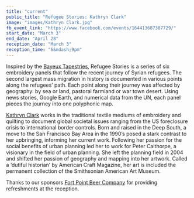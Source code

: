 ```yaml
---
title: "current"
public_title: "Refugee Stories: Kathryn Clark"
image: "images/Kathryn Clark.jpg"
fb_event_link: "https://www.facebook.com/events/164413687387729/"
start_date: "March 3"
end_date: "April 28"
reception_date: "March 3"
reception_time: "6&ndash;9pm"
---
```


Inspired by the [Bayeux Tapestries](https://en.wikipedia.org/wiki/Bayeux_Tapestry), Refugee Stories is a series of six embroidery panels that follow the recent journey of Syrian refugees. The second largest mass migration in history is documented in various points along the refugees’ path. Each point along their journey was affected by geography: by sea or land, pastoral farmland or war town desert. Using news stories, Google Earth, and numerical data from the UN, each panel pieces the journey into one polyphonic map.

[Kathryn Clark](http://www.kathrynclark.com/) works in the traditional textile mediums of embroidery and quilting to document global societal issues ranging from the US foreclosure crisis to international border controls. Born and raised in the Deep South, a move to the San Francisco Bay Area in the 1990’s posed a stark contrast to her upbringing, informing her current work. Following her passion for the social benefits of urban planning led her to work for Peter Calthorpe, a visionary in the field of urban planning. She left the planning field in 2004 and shifted her passion of geography and mapping into her artwork. Called a ‘dutiful historian’ by American Craft Magazine, her art is included the permanent collection of the Smithsonian American Art Museum.

Thanks to our sponsors [Fort Point Beer Company](http://www.fortpointbeer.com/) for providing refreshments at the reception.

